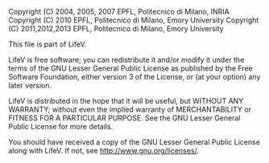 
Copyright (C) 2004, 2005, 2007 EPFL, Politecnico di Milano, INRIA
Copyright (C) 2010 EPFL, Politecnico di Milano, Emory University
Copyright (C) 2011,2012,2013 EPFL, Politecnico di Milano, Emory University

This file is part of LifeV.

LifeV is free software; you can redistribute it and/or modify
it under the terms of the GNU Lesser General Public License as published by
the Free Software Foundation, either version 3 of the License, or
(at your option) any later version.

LifeV is distributed in the hope that it will be useful,
but WITHOUT ANY WARRANTY; without even the implied warranty of
MERCHANTABILITY or FITNESS FOR A PARTICULAR PURPOSE.  See the GNU
Lesser General Public License for more details.

You should have received a copy of the GNU Lesser General Public License
along with LifeV.  If not, see <http://www.gnu.org/licenses/>.
